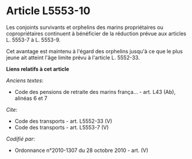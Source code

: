 # Article L5553-10

Les conjoints survivants et orphelins des marins propriétaires ou copropriétaires continuent à bénéficier de la réduction
prévue aux articles L. 5553-7 à L. 5553-9. 

Cet avantage est maintenu à l'égard des orphelins jusqu'à ce que le plus jeune ait atteint l'âge limite prévu à l'article L.
5552-33.

**Liens relatifs à cet article**

_Anciens textes_:

  - Code des pensions de retraite des marins frança... - art. L43 (Ab), alinéas 6 et 7

_Cite_:

  - Code des transports - art. L5552-33 (V)
  - Code des transports - art. L5553-7 (V)

_Codifié par_:

  - Ordonnance n°2010-1307 du 28 octobre 2010 - art. (V)
